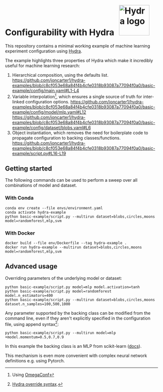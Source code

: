 # Configurability with Hydra <img src="https://hydra.cc/img/logo.svg" alt="Hydra logo" style="height: 100px; width:100px; padding: 0px 0px 0px 10px; margin:-10px 0px -15px 0px;"/>

This repository contains a minimal working example of machine learning experiment configuration using [Hydra](https://hydra.cc/).

The example highlights three properties of Hydra which make it incredibly useful for machine learning research:
1. Hierarchical composition, using the defaults list.
https://github.com/joncarter1/hydra-examples/blob/c8cf053e68a84f4b4cfe0318b93087a77094f0a0/basic-example/config/main.yaml#L1-L4
2. Variable interpolation[^1], which ensures a single source of truth for inter-linked configuration options.
https://github.com/joncarter1/hydra-examples/blob/c8cf053e68a84f4b4cfe0318b93087a77094f0a0/basic-example/config/model/mlp.yaml#L12
https://github.com/joncarter1/hydra-examples/blob/c8cf053e68a84f4b4cfe0318b93087a77094f0a0/basic-example/config/dataset/blobs.yaml#L6
3. Object instantiation, which removes the need for boilerplate code to propagate configuration to backing classes/functions.
https://github.com/joncarter1/hydra-examples/blob/c8cf053e68a84f4b4cfe0318b93087a77094f0a0/basic-example/script.py#L16-L19

## Getting started
The following commands can be used to perform a sweep over all combinations of model and dataset.

### With Conda

```
conda env create --file envs/environment.yaml
conda activate hydra-example
python basic-example/script.py --multirun dataset=blobs,circles,moons model=randomforest,mlp,svm
```

### With Docker

```
docker build --file env/Dockerfile --tag hydra-example .
docker run hydra-example --multirun dataset=blobs,circles,moons model=randomforest,mlp,svm
```

## Advanced usage
Overriding parameters of the underlying model or dataset:
```
python basic-example/script.py model=mlp model.activation=tanh
python basic-example/script.py model=randomforest model.n_estimators=400
python basic-example/script.py --multirun dataset=blobs,circles,moons dataset.n_samples=100,500,1000
```
Any parameter supported by the backing class can be modified from the command line, even if they aren't explicitly specified in the configuration file, using append syntax[^2]:
```
python basic-example/script.py --multirun model=mlp +model.momentum=0.5,0.7,0.9
```
In this example the backing class is an MLP from scikit-learn ([docs](https://scikit-learn.org/stable/modules/generated/sklearn.neural_network.MLPClassifier.html)). 

This mechanism is even more convenient with complex neural network definitions e.g. using Pytorch.


[^1]: Using [OmegaConf](https://omegaconf.readthedocs.io/en/2.3_branch/)
[^2]: [Hydra override syntax](https://hydra.cc/docs/advanced/override_grammar/basic/#modifying-the-config-object).
